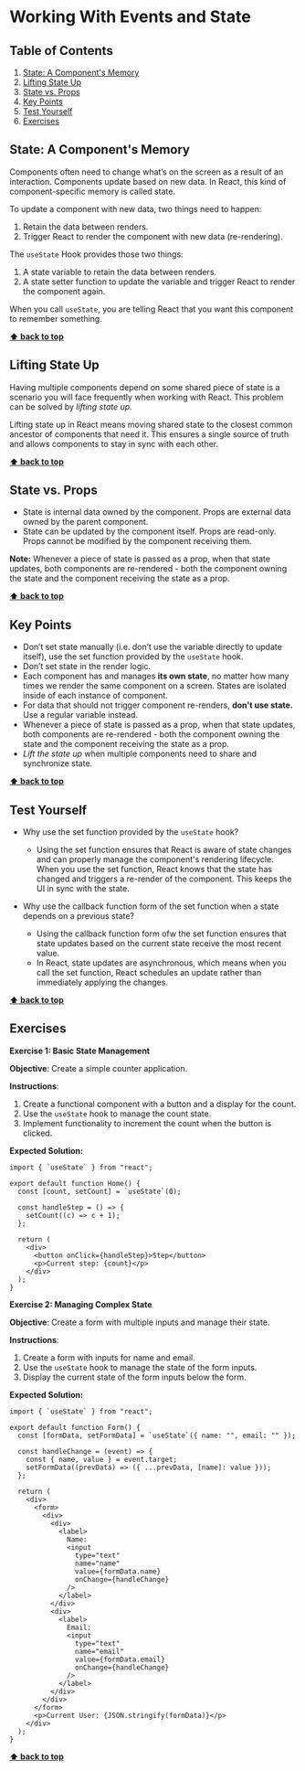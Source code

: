 # Working With Events and State

## Table of Contents

1. [State: A Component's Memory](#state-a-components-memory)
1. [Lifting State Up](#lifting-state-up)
1. [State vs. Props](#state-vs-props)
1. [Key Points](#key-points)
1. [Test Yourself](#test-yourself)
1. [Exercises](#exercises)

## State: A Component's Memory

Components often need to change what’s on the screen as a result of an interaction. Components update based on new data. In React, this kind of component-specific memory is called state.

To update a component with new data, two things need to happen:

1. Retain the data between renders.
1. Trigger React to render the component with new data (re-rendering).

The `useState` Hook provides those two things:

1. A state variable to retain the data between renders.
1. A state setter function to update the variable and trigger React to render the component again.

When you call `useState`, you are telling React that you want this component to remember something.

**[⬆ back to top](#table-of-contents)**

## Lifting State Up

Having multiple components depend on some shared piece of state is a scenario you will face frequently when working with React. This problem can be solved by _lifting state up._

Lifting state up in React means moving shared state to the closest common ancestor of components that need it. This ensures a single source of truth and allows components to stay in sync with each other.

**[⬆ back to top](#table-of-contents)**

## State vs. Props

- State is internal data owned by the component. Props are external data owned by the parent component.
- State can be updated by the component itself. Props are read-only. Props cannot be modified by the component receiving them.

**Note:** Whenever a piece of state is passed as a prop, when that state updates, both components are re-rendered - both the component owning the state
and the component receiving the state as a prop.

**[⬆ back to top](#table-of-contents)**

## Key Points

- Don’t set state manually (i.e. don’t use the variable directly to update itself), use the set function provided by the `useState` hook.
- Don’t set state in the render logic.
- Each component has and manages **its own state**, no matter how many times we render the same component on a screen. States are isolated inside of each instance of component.
- For data that should not trigger component re-renders, **don't use state.** Use a regular variable instead.
- Whenever a piece of state is passed as a prop, when that state updates, both components are re-rendered - both the component owning the state and the component receiving the state as a prop.
- _Lift the state up_ when multiple components need to share and synchronize state.

**[⬆ back to top](#table-of-contents)**

## Test Yourself

- Why use the set function provided by the `useState` hook?

  - Using the set function ensures that React is aware of state changes and can properly manage the component's rendering lifecycle. When you use the set function, React knows that the state has changed and triggers a re-render of the component. This keeps the UI in sync with the state.

- Why use the callback function form of the set function when a state depends on a previous state?

  - Using the callback function form ofw the set function ensures that state updates based on the current state receive the most recent value.
  - In React, state updates are asynchronous, which means when you call the set function, React schedules an update rather than immediately applying the changes.

**[⬆ back to top](#table-of-contents)**

## Exercises

**Exercise 1: Basic State Management**

**Objective**: Create a simple counter application.

**Instructions**:

1. Create a functional component with a button and a display for the count.
2. Use the `useState` hook to manage the count state.
3. Implement functionality to increment the count when the button is clicked.

**Expected Solution:**

```
import { `useState` } from "react";

export default function Home() {
  const [count, setCount] = `useState`(0);

  const handleStep = () => {
    setCount((c) => c + 1);
  };

  return (
    <div>
      <button onClick={handleStep}>Step</button>
      <p>Current step: {count}</p>
    </div>
  );
}
```

**Exercise 2: Managing Complex State**

**Objective**: Create a form with multiple inputs and manage their state.

**Instructions**:

1. Create a form with inputs for name and email.
2. Use the `useState` hook to manage the state of the form inputs.
3. Display the current state of the form inputs below the form.

**Expected Solution:**

```
import { `useState` } from "react";

export default function Form() {
  const [formData, setFormData] = `useState`({ name: "", email: "" });

  const handleChange = (event) => {
    const { name, value } = event.target;
    setFormData((prevData) => ({ ...prevData, [name]: value }));
  };

  return (
    <div>
      <form>
        <div>
          <div>
            <label>
              Name:
              <input
                type="text"
                name="name"
                value={formData.name}
                onChange={handleChange}
              />
            </label>
          </div>
          <div>
            <label>
              Email:
              <input
                type="text"
                name="email"
                value={formData.email}
                onChange={handleChange}
              />
            </label>
          </div>
        </div>
      </form>
      <p>Current User: {JSON.stringify(formData)}</p>
    </div>
  );
}
```

**[⬆ back to top](#table-of-contents)**
